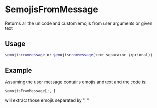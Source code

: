 # $emojisFromMessage

Returns all the unicode and custom emojis from user arguments or given text

## Usage

```bash
$emojisFromMessage or $emojisFromMessage[text;separator (optional)]
```

## Example
Assuming the user message contains emojis and text
and the code is:
```
$emojisFromMessage[;, ]
```
will extract those emojis separated by ", "